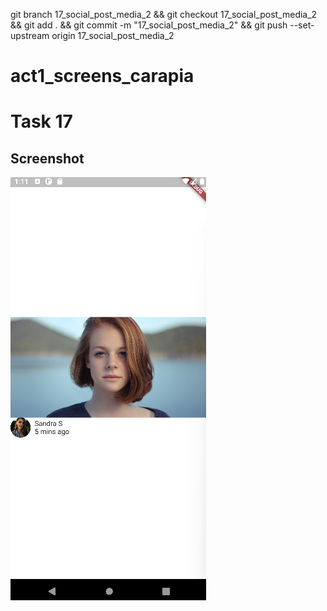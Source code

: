 git branch 17_social_post_media_2 && git checkout 17_social_post_media_2 && git add . && git commit -m "17_social_post_media_2" && git push --set-upstream origin 17_social_post_media_2

# act1_screens_carapia

# Task 17

## Screenshot

![17_exercise17](screenshots/exercise17.png)

